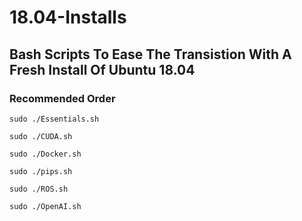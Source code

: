 # 18.04-Installs

## Bash Scripts To Ease The Transistion With A Fresh Install Of Ubuntu 18.04

### Recommended Order

`sudo ./Essentials.sh`

`sudo ./CUDA.sh`

`sudo ./Docker.sh`

`sudo ./pips.sh`

`sudo ./ROS.sh`

`sudo ./OpenAI.sh`
